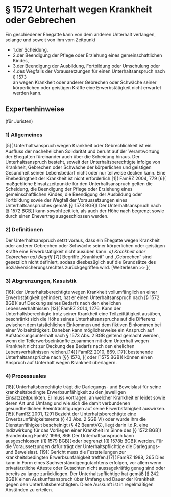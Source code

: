 # § 1572 Unterhalt wegen Krankheit oder Gebrechen
Ein geschiedener Ehegatte kann von dem anderen Unterhalt verlangen, solange und soweit von ihm vom Zeitpunkt
* 1.der Scheidung,
* 2.der Beendigung der Pflege oder Erziehung eines gemeinschaftlichen Kindes,
* 3.der Beendigung der Ausbildung, Fortbildung oder Umschulung oder
* 4.des Wegfalls der Voraussetzungen für einen Unterhaltsanspruch nach § 1573  
an wegen Krankheit oder anderer Gebrechen oder Schwäche seiner körperlichen oder geistigen Kräfte eine Erwerbstätigkeit nicht erwartet werden kann.
## Expertenhinweise
(für Juristen)
### 1) Allgemeines
[5]( Unterhaltsanspruch wegen Krankheit oder Gebrechlichkeit ist ein Ausfluss der nachehelichen Solidarität und beruht auf der Verantwortung der Ehegatten füreinander auch über die Scheidung hinaus.
Der Unterhaltsanspruch besteht, soweit der Unterhaltsberechtigte infolge von Krankheit, Gebrechen oder Schwäche der körperlichen und geistigen Gesundheit seinen Lebensbedarf nicht oder nur teilweise decken kann. Eine Ehebedingtheit der Krankheit ist nicht erforderlich.[1]( FamRZ 2004, 779
[6]( maßgebliche Einsatzzeitpunkte für den Unterhaltsanspruch gelten die Scheidung, die Beendigung der Pflege oder Erziehung eines gemeinschaftlichen Kindes, die Beendigung der Ausbildung oder Fortbildung sowie der Wegfall der Voraussetzungen eines Unterhaltsanspruches gemäß [§ 1573 BGB](
Der Unterhaltsanspruch nach [§ 1572 BGB]( kann sowohl zeitlich, als auch der Höhe nach begrenzt sowie durch einen Ehevertrag ausgeschlossen werden.
### 2) Definitionen
Der Unterhaltsanspruch setzt voraus, dass ein Ehegatte wegen Krankheit oder anderer Gebrechen oder Schwäche seiner körperlichen oder geistigen Kräfte eine Erwerbstätigkeit nicht ausüben kann.
_a) Krankheit oder Gebrechen_
_aa) Begriff_
[7]( Begriffe „Krankheit“ und „Gebrechen“ sind gesetzlich nicht definiert, sodass diesbezüglich auf die Grundsätze des Sozialversicherungsrechtes zurückgegriffen wird.
[Weiterlesen >> ](
### 3) Abgrenzungen, Kasuistik
[16]( der Unterhaltsberechtigte wegen Krankheit vollumfänglich an einer Erwerbstätigkeit gehindert, hat er einen Unterhaltsanspruch nach [§ 1572 BGB]( auf Deckung seines Bedarfs nach den ehelichen Lebensverhältnissen.[13]( FamRZ 2014, 1276. Kann der Unterhaltsberechtigte trotz seiner Krankheit eine Teilzeittätigkeit ausüben, beschränkt sich die Höhe seines Unterhaltsanspruchs auf die Differenz zwischen dem tatsächlichen Einkommen und dem fiktiven Einkommen bei einer Vollzeittätigkeit.
Daneben kann möglicherweise ein Anspruch auf Aufstockungsunterhalt nach § 1573 Abs. 2 BGB geltend gemacht werden, wenn die Teilerwerbseinkünfte zusammen mit dem Unterhalt wegen Krankheit nicht zur Deckung des Bedarfs nach den ehelichen Lebensverhältnissen reichen.[14]( FamRZ 2010, 869.
[17]( bestehende Unterhaltsansprüche nach [§§ 1570, ]( oder [1575 BGB]( können einen Anspruch auf Unterhalt wegen Krankheit überlagern.
### 4) Prozessuales
[18]( Unterhaltsberechtigte trägt die Darlegungs- und Beweislast für seine krankheitsbedingte Erwerbsunfähigkeit zu den jeweiligen Einsatzzeitpunkten. Er muss vortragen, an welcher Krankheit er leidet sowie deren Art und Umfang und wie sich die damit verbundenen gesundheitlichen Beeinträchtigungen auf seine Erwerbsfähigkeit auswirken.[15]( FamRZ 2001, 1291
Bezieht der Unterhaltsberechtigte eine Erwerbsunfähigkeitsrente (§ 43 Abs. 2 SGB VI) oder wurde ihm die Dienstunfähigkeit bescheinigt (§ 42 BeamtVG), liegt darin i.d.R. eine Indizwirkung für das Vorliegen einer Krankheit im Sinne des [§ 1572 BGB]( Brandenburg FamRZ 1996, 866
Der Unterhaltsanspruch kann ausgeschlossen ([§ 1579 BGB]( oder begrenzt [(§ 1578b BGB]( werden. Für die Voraussetzungen dafür trägt der Unterhaltspflichtige die Darlegungs-und Beweislast.
[19]( Gericht muss die Feststellungen zur krankheitsbedingten Erwerbsunfähigkeit treffen.[17]( FamRZ 1988, 265 Dies kann in Form eines Sachverständigengutachtens erfolgen, vor allem wenn privatärztliche Atteste oder Gutachten nicht aussagekräftig genug sind oder bereits zu lange zurückliegen.
Der Unterhaltspflichtige hat gemäß [§ 242 BGB]( einen Auskunftsanspruch über Umfang und Dauer der Krankheit gegen den Unterhaltsberechtigten. Diese Auskunft ist in regelmäßigen Abständen zu erteilen.